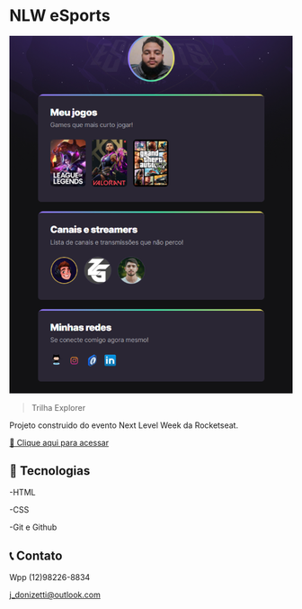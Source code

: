 # NLW eSports

![preview](./.github/preview.png.png)

> Trilha Explorer

Projeto construido do evento Next Level Week da Rocketseat.

[🔗 Clique aqui para acessar](https://jmdonizetti.github.io/nlw)



## 🔧 Tecnologias

-HTML

-CSS

-Git e Github

## 📞 Contato

Wpp (12)98226-8834

j_donizetti@outlook.com